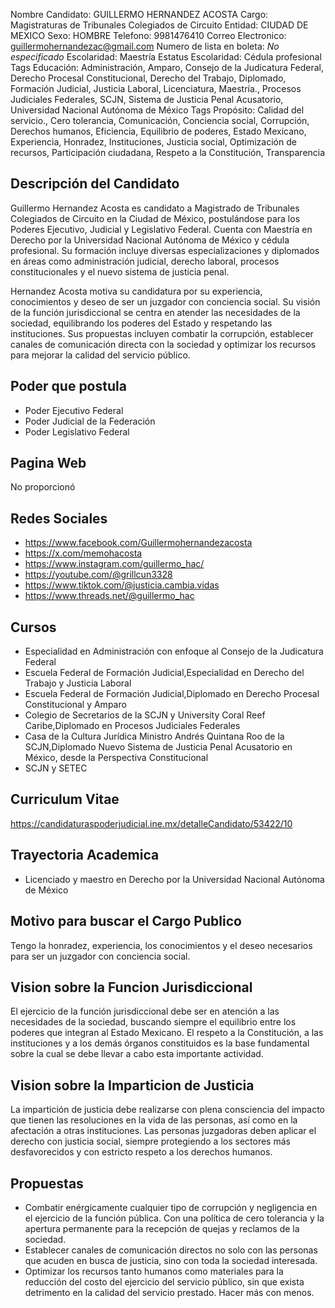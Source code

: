 Nombre Candidato: GUILLERMO HERNANDEZ ACOSTA
Cargo: Magistraturas de Tribunales Colegiados de Circuito
Entidad: CIUDAD DE MEXICO
Sexo: HOMBRE
Telefono: 9981476410
Correo Electronico: guillermohernandezac@gmail.com
Numero de lista en boleta: *No especificado*
Escolaridad: Maestría
Estatus Escolaridad: Cédula profesional
Tags Educación: Administración, Amparo, Consejo de la Judicatura Federal, Derecho Procesal Constitucional, Derecho del Trabajo, Diplomado, Formación Judicial, Justicia Laboral, Licenciatura, Maestría., Procesos Judiciales Federales, SCJN, Sistema de Justicia Penal Acusatorio, Universidad Nacional Autónoma de México
Tags Propósito: Calidad del servicio., Cero tolerancia, Comunicación, Conciencia social, Corrupción, Derechos humanos, Eficiencia, Equilibrio de poderes, Estado Mexicano, Experiencia, Honradez, Instituciones, Justicia social, Optimización de recursos, Participación ciudadana, Respeto a la Constitución, Transparencia


## Descripción del Candidato 

Guillermo Hernandez Acosta es candidato a Magistrado de Tribunales Colegiados de Circuito en la Ciudad de México, postulándose para los Poderes Ejecutivo, Judicial y Legislativo Federal. Cuenta con Maestría en Derecho por la Universidad Nacional Autónoma de México y cédula profesional. Su formación incluye diversas especializaciones y diplomados en áreas como administración judicial, derecho laboral, procesos constitucionales y el nuevo sistema de justicia penal.

Hernandez Acosta motiva su candidatura por su experiencia, conocimientos y deseo de ser un juzgador con conciencia social. Su visión de la función jurisdiccional se centra en atender las necesidades de la sociedad, equilibrando los poderes del Estado y respetando las instituciones.  Sus propuestas incluyen combatir la corrupción, establecer canales de comunicación directa con la sociedad y optimizar los recursos para mejorar la calidad del servicio público.


## Poder que postula

- Poder Ejecutivo Federal
- Poder Judicial de la Federación
- Poder Legislativo Federal


## Pagina Web

No proporcionó


## Redes Sociales

- https://www.facebook.com/Guillermohernandezacosta
- https://x.com/memohacosta
- https://www.instagram.com/guillermo_hac/
- https://youtube.com/@grillcun3328
- https://www.tiktok.com/@justicia.cambia.vidas
- https://www.threads.net/@guillermo_hac


## Cursos

- Especialidad en Administración con enfoque al Consejo de la Judicatura Federal
- Escuela Federal de Formación Judicial,Especialidad en Derecho del Trabajo y Justicia Laboral
- Escuela Federal de Formación Judicial,Diplomado en Derecho Procesal Constitucional y Amparo
- Colegio de Secretarios de la SCJN y University Coral Reef Caribe,Diplomado en Procesos Judiciales Federales
- Casa de la Cultura Jurídica Ministro Andrés Quintana Roo de la SCJN,Diplomado Nuevo Sistema de Justicia Penal Acusatorio en México, desde la Perspectiva Constitucional
- SCJN y SETEC


## Curriculum Vitae

https://candidaturaspoderjudicial.ine.mx/detalleCandidato/53422/10


## Trayectoria Academica

- Licenciado y maestro en Derecho por la Universidad Nacional Autónoma de México


## Motivo para buscar el Cargo Publico

Tengo la honradez, experiencia, los conocimientos y el deseo necesarios para ser un juzgador con conciencia social.


## Vision sobre la Funcion Jurisdiccional

El ejercicio de la función jurisdiccional debe ser en atención a las necesidades de la sociedad, buscando siempre el equilibrio entre los poderes que integran al Estado Mexicano. El respeto a la Constitución, a las instituciones y a los demás órganos constituidos es la base fundamental sobre la cual se debe llevar a cabo esta importante actividad.


## Vision sobre la Imparticion de Justicia

La impartición de justicia debe realizarse con plena consciencia del impacto que tienen las resoluciones en la vida de las personas, así como en la afectación a otras instituciones. Las personas juzgadoras deben aplicar el derecho con justicia social, siempre protegiendo a los sectores más desfavorecidos y con estricto respeto a los derechos humanos.


## Propuestas

- Combatir enérgicamente cualquier tipo de corrupción y negligencia en el ejercicio de la función pública. Con una política de cero tolerancia y la apertura permanente para la recepción de quejas y reclamos de la sociedad.
- Establecer canales de comunicación directos no solo con las personas que acuden en busca de justicia, sino con toda la sociedad interesada.
- Optimizar los recursos tanto humanos como materiales para la reducción del costo del ejercicio del servicio público, sin que exista detrimento en la calidad del servicio prestado. Hacer más con menos.


